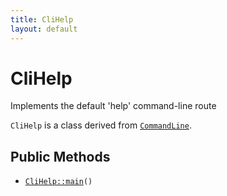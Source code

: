 ```yaml
---
title: CliHelp
layout: default
---
```


# CliHelp

Implements the default 'help' command-line route

<code>CliHelp</code> is a class derived from <code><a href="CommandLine">CommandLine</a></code>.

## Public Methods

* <code><a href="CliHelp%3A%3Amain">CliHelp::main</a>()</code>

